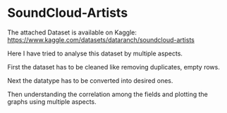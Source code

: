 # SoundCloud-Artists
The attached Dataset is available on Kaggle: https://www.kaggle.com/datasets/dataranch/soundcloud-artists

Here I have tried to analyse this dataset by multiple aspects.

First the dataset has to be cleaned like removing duplicates, empty rows.

Next the datatype has to be converted into desired ones.

Then understanding the correlation among the fields and plotting the graphs using multiple aspects.
